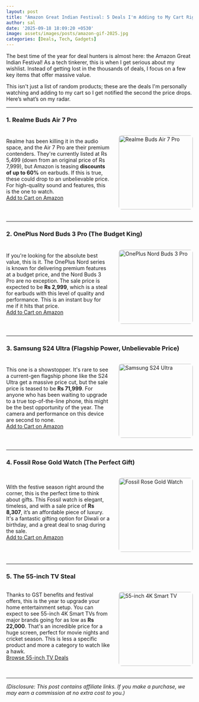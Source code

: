 ```yaml
---
layout: post
title: "Amazon Great Indian Festival: 5 Deals I'm Adding to My Cart Right Now"
author: sal
date: '2025-09-18 18:09:20 +0530'
image: assets/images/posts/amazon-gif-2025.jpg
categories: [Deals, Tech, Gadgets]
---
```


The best time of the year for deal hunters is almost here: the Amazon Great Indian Festival! As a tech tinkerer, this is when I get serious about my wishlist. Instead of getting lost in the thousands of deals, I focus on a few key items that offer massive value.

This isn't just a list of random products; these are the deals I'm personally watching and adding to my cart so I get notified the second the price drops. Here’s what’s on my radar.

---

### **1. Realme Buds Air 7 Pro**

<div style="display: flex; flex-wrap: wrap; align-items: center; margin-bottom: 2rem;">
  <div style="flex: 1; min-width: 200px; margin-right: 1.5rem;">
    Realme has been killing it in the audio space, and the Air 7 Pro are their premium contenders. They're currently listed at Rs 5,499 (down from an original price of Rs 7,999), but Amazon is teasing <strong>discounts of up to 60%</strong> on earbuds. If this is true, these could drop to an unbelievable price. For high-quality sound and features, this is the one to watch.
    <div class="text-center my-4">
      <a href="https://amzn.to/4mjhAvV" class="btn btn-dark" target="_blank" rel="noopener sponsored">Add to Cart on Amazon</a>
    </div>
  </div>
  <img src="{{ site.baseurl }}/assets/images/products/great-indian-festival/realme-buds.jpg" alt="Realme Buds Air 7 Pro" style="width: 200px; height: auto; border-radius: 8px; margin-top: 1rem;">
</div>

---

### **2. OnePlus Nord Buds 3 Pro (The Budget King)**

<div style="display: flex; flex-wrap: wrap; align-items: center; margin-bottom: 2rem;">
  <div style="flex: 1; min-width: 200px; margin-right: 1.5rem;">
    If you're looking for the absolute best value, this is it. The OnePlus Nord series is known for delivering premium features at a budget price, and the Nord Buds 3 Pro are no exception. The sale price is expected to be <strong>Rs 2,999</strong>, which is a steal for earbuds with this level of quality and performance. This is an instant buy for me if it hits that price.
    <div class="text-center my-4">
      <a href="https://amzn.to/4guwaiQ" class="btn btn-dark" target="_blank" rel="noopener sponsored">Add to Cart on Amazon</a>
    </div>
  </div>
  <img src="{{ site.baseurl }}/assets/images/products/great-indian-festival/oneplus-nord-buds.jpg" alt="OnePlus Nord Buds 3 Pro" style="width: 200px; height: auto; border-radius: 8px; margin-top: 1rem;">
</div>

---

### **3. Samsung S24 Ultra (Flagship Power, Unbelievable Price)**

<div style="display: flex; flex-wrap: wrap; align-items: center; margin-bottom: 2rem;">
  <div style="flex: 1; min-width: 200px; margin-right: 1.5rem;">
    This one is a showstopper. It's rare to see a current-gen flagship phone like the S24 Ultra get a massive price cut, but the sale price is teased to be <strong>Rs 71,999</strong>. For anyone who has been waiting to upgrade to a true top-of-the-line phone, this might be the best opportunity of the year. The camera and performance on this device are second to none.
    <div class="text-center my-4">
      <a href="https://amzn.to/4nDGtno" class="btn btn-dark" target="_blank" rel="noopener sponsored">Add to Cart on Amazon</a>
    </div>
  </div>
  <img src="{{ site.baseurl }}/assets/images/products/great-indian-festival/s24-ultra.jpg" alt="Samsung S24 Ultra" style="width: 200px; height: auto; border-radius: 8px; margin-top: 1rem;">
</div>

---

### **4. Fossil Rose Gold Watch (The Perfect Gift)**

<div style="display: flex; flex-wrap: wrap; align-items: center; margin-bottom: 2rem;">
  <div style="flex: 1; min-width: 200px; margin-right: 1.5rem;">
    With the festive season right around the corner, this is the perfect time to think about gifts. This Fossil watch is elegant, timeless, and with a sale price of <strong>Rs 8,307</strong>, it’s an affordable piece of luxury. It's a fantastic gifting option for Diwali or a birthday, and a great deal to snag during the sale.
    <div class="text-center my-4">
      <a href="https://amzn.to/41Va7Mr" class="btn btn-dark" target="_blank" rel="noopener sponsored">Add to Cart on Amazon</a>
    </div>
  </div>
  <img src="{{ site.baseurl }}/assets/images/products/great-indian-festival/fossil-rose-gold.jpg" alt="Fossil Rose Gold Watch" style="width: 200px; height: auto; border-radius: 8px; margin-top: 1rem;">
</div>

---

### **5. The 55-inch TV Steal**

<div style="display: flex; flex-wrap: wrap; align-items: center; margin-bottom: 2rem;">
  <div style="flex: 1; min-width: 200px; margin-right: 1.5rem;">
    Thanks to GST benefits and festival offers, this is the year to upgrade your home entertainment setup. You can expect to see 55-inch 4K Smart TVs from major brands going for as low as <strong>Rs 22,000</strong>. That's an incredible price for a huge screen, perfect for movie nights and cricket season. This is less a specific product and more a category to watch like a hawk.
    <div class="text-center my-4">
      <a href="https://amzn.to/41Va7Mr" class="btn btn-dark" target="_blank" rel="noopener sponsored">Browse 55-inch TV Deals</a>
    </div>
  </div>
  <img src="{{ site.baseurl }}/assets/images/products/great-indian-festival/55-inch-tv.jpg" alt="55-inch 4K Smart TV" style="width: 200px; height: auto; border-radius: 8px; margin-top: 1rem;">
</div>

---

*(Disclosure: This post contains affiliate links. If you make a purchase, we may earn a commission at no extra cost to you.)*
